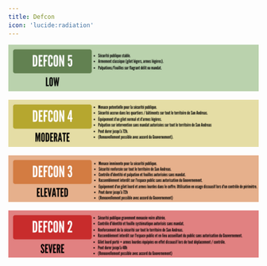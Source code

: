 ```yaml
---
title: Defcon
icon: 'lucide:radiation'
---
```


![Image DEFCON 5](https://raw.githubusercontent.com/CityZen-Roleplay/wiki-images/refs/heads/main/defcon_5.png)

![Image DEFCON 4](https://raw.githubusercontent.com/CityZen-Roleplay/wiki-images/refs/heads/main/defcon_4.png)

![Image DEFCON 3](https://raw.githubusercontent.com/CityZen-Roleplay/wiki-images/refs/heads/main/defcon_3.png)

![Image DEFCON 2](https://raw.githubusercontent.com/CityZen-Roleplay/wiki-images/refs/heads/main/defcon_2.png)
